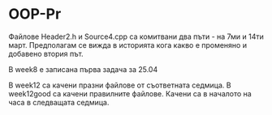 # OOP-Pr

Файлове Header2.h и Source4.cpp са комитвани два пъти - на 7ми и 14ти март. Предполагам се вижда в историята кога какво е променяно и добавено втория път.

B week8 e записана първа задача за 25.04

В week12 са качени празни файлове от съответната седмица. В week12good са качени правилните файлове. Качени са в началото на часа в следващата седмица.
